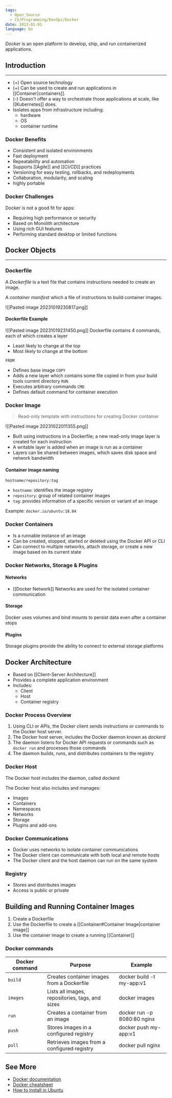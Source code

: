 ```yaml
---
tags:
  - Open_Source
  - CS/Programming/DevOps/Docker
date: 2013-01-01
language: Go
---
```

_Docker_ is an open platform to develop, ship, and run containerized applications.

## Introduction
---
- (+) Open source technology
- (+) Can be used to create and run applications in [[Container|containers]].
- (-) Doesn't offer a way to orchestrate those applications at scale, like [[Kubernetes]] does.
- Isolates apps from infrastructure including:
	- hardware
	- OS
	- container runtime

### Docker Benefits
- Consistent and isolated environments
- Fast deployment
- Repeatability and automation
- Supports [[Agile]] and [[CI/CD]] practices
- Versioning for easy testing, rollbacks, and redeployments
- Collaboration, modularity, and scaling
- highly portable

### Docker Challenges
Docker is not a good fit for apps:
- Requiring high performance or security
- Based on Monolith architecture
- Using rich GUI features
- Performing standard desktop or limited functions


## Docker Objects
---
### Dockerfile

A _Dockerfile_ is a text file that contains instructions needed to create an image.

A _container manifest_ which a file of instructions to build container images.

![[Pasted image 20231019230817.png]]
#### Dockerfile Example
![[Pasted image 20231019231450.png]]
Dockerfile contains 4 commands, each of which creates a layer

- Least likely to change at the top
- Most likely to change at the bottom

`FROM`
- Defines base image
`COPY`
- Adds a new layer which contains some file copied in from your build tools current directory
`RUN`
- Executes arbitrary commands
`CMD`
- Defines default command for container execution

### Docker Image
>Read-only template with instructions for creating Docker container

![[Pasted image 20231022011355.png]]

- Built using instructions in a Dockerfile; a new read-only image layer is created for each instruction
- A writable layer is added when an image is run as a container
- Layers can be shared between images, which saves disk space and network bandwidth

#### Container image naming
`hostname/repository:tag`

- `hostname`: identifies the image registry
- `repository`: group of related container images
- `tag`: provides information of a specific version or variant of an image

Example: `docker.io/ubuntu:18.04`

### Docker Containers
- Is a runnable instance of an image
- Can be created, stopped, started or deleted using the Docker API or CLI
- Can connect to multiple networks, attach storage, or create a new image based on its current state

### Docker Networks, Storage & Plugins
#### Networks
- [[Docker Network]]
Networks are used for the isolated container communication
#### Storage
Docker uses volumes and bind mounts to persist data even after a container stops
#### Plugins
Storage plugins provide the ability to connect to external storage platforms


## Docker Architecture
- Based on [[Client-Server Architecture]]
- Provides a complete application environment
- Includes:
	- Client
	- Host
	- Container registry

### Docker Process Overview
1. Using CLI or APIs, the Docker client sends instructions or commands to the Docker host server.
2. The Docker host server, includes the Docker daemon known as _dockerd_
3. The daemon listens for Docker API requests or commands such as `docker run` and processes those commands
4. The daemon builds, runs, and distributes containers to the registry

### Docker Host
The Docker host includes the daemon, called dockerd

The Docker host also includes and manages:
- Images
- Containers
- Namespaces
- Networks
- Storage
- Plugins and add-ons

### Docker Communications
- Docker uses networks to isolate container communications
- The Docker client can communicate with both local and remote hosts
- The Docker client and the host daemon can run on the same system

### Registry
- Stores and distributes images
- Access is public or private

## Building and Running Container Images
1. Create a Dockerfile
2. Use the Dockerfile to create a [[Container#Container Image|container image]]
3. Use the container image to create a running [[Container]]

### Docker commands

| Docker command | Purpose                                         | Example                     |
| -------------- | ----------------------------------------------- | --------------------------- |
| `build`        | Creates container images from a Dockerfile      | docker build -t my-app:v1   |
| `images`       | Lists all images, repositories, tags, and sizes | docker images               |
| `run`          | Creates a container from an image               | docker run -p 8080:80 nginx |
| `push`         | Stores images in a configured registry          | docker push my-app:v1       |
| `pull`         | Retrieves images from a configured registry     | docker pull nginx           |

## See More
- [Docker documentation](https://docs.docker.com/)
- [Docker cheatsheet](https://author-ide.skills.network/render?token=eyJhbGciOiJIUzI1NiIsInR5cCI6IkpXVCJ9.eyJtZF9pbnN0cnVjdGlvbnNfdXJsIjoiaHR0cHM6Ly9jZi1jb3Vyc2VzLWRhdGEuczMudXMuY2xvdWQtb2JqZWN0LXN0b3JhZ2UuYXBwZG9tYWluLmNsb3VkL2NjMjAxL0NoZWF0c2hlZXRzL0M1TTElMjBjaGVhdHNoZWV0Lm1kIiwidG9vbF90eXBlIjoiaW5zdHJ1Y3Rpb25hbC1sYWIiLCJhZG1pbiI6ZmFsc2UsImlhdCI6MTY3MTEwNjk3Nn0.MWk11KIB1UfaTawSDa1mloHVazlKqb_Cl-98sOUMP8c)
- [How to install in Ubuntu](https://docs.docker.com/engine/install/ubuntu/)